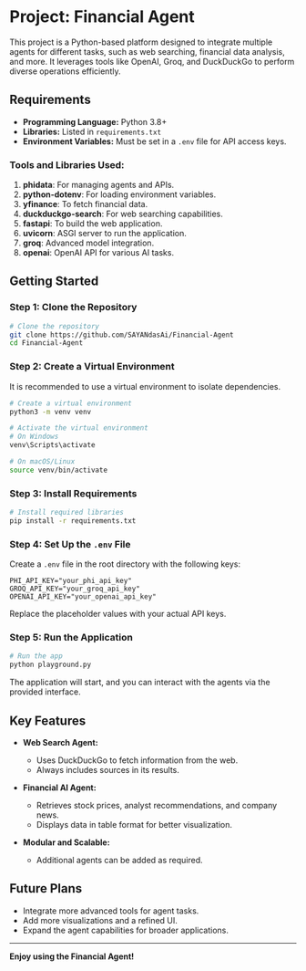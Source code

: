# Project: Financial Agent

This project is a Python-based platform designed to integrate multiple agents for different tasks, such as web searching, financial data analysis, and more. It leverages tools like OpenAI, Groq, and DuckDuckGo to perform diverse operations efficiently.

## Requirements

- **Programming Language:** Python 3.8+
- **Libraries:** Listed in `requirements.txt`
- **Environment Variables:** Must be set in a `.env` file for API access keys.

### Tools and Libraries Used:
1. **phidata**: For managing agents and APIs.
2. **python-dotenv**: For loading environment variables.
3. **yfinance**: To fetch financial data.
4. **duckduckgo-search**: For web searching capabilities.
5. **fastapi**: To build the web application.
6. **uvicorn**: ASGI server to run the application.
7. **groq**: Advanced model integration.
8. **openai**: OpenAI API for various AI tasks.

## Getting Started

### Step 1: Clone the Repository
```bash
# Clone the repository
git clone https://github.com/SAYANdasAi/Financial-Agent
cd Financial-Agent
```

### Step 2: Create a Virtual Environment
It is recommended to use a virtual environment to isolate dependencies.

```bash
# Create a virtual environment
python3 -m venv venv

# Activate the virtual environment
# On Windows
venv\Scripts\activate

# On macOS/Linux
source venv/bin/activate
```

### Step 3: Install Requirements

```bash
# Install required libraries
pip install -r requirements.txt
```

### Step 4: Set Up the `.env` File
Create a `.env` file in the root directory with the following keys:

```
PHI_API_KEY="your_phi_api_key"
GROQ_API_KEY="your_groq_api_key"
OPENAI_API_KEY="your_openai_api_key"
```

Replace the placeholder values with your actual API keys.

### Step 5: Run the Application

```bash
# Run the app
python playground.py
```

The application will start, and you can interact with the agents via the provided interface.

## Key Features

- **Web Search Agent:**
  - Uses DuckDuckGo to fetch information from the web.
  - Always includes sources in its results.

- **Financial AI Agent:**
  - Retrieves stock prices, analyst recommendations, and company news.
  - Displays data in table format for better visualization.

- **Modular and Scalable:**
  - Additional agents can be added as required.

## Future Plans
- Integrate more advanced tools for agent tasks.
- Add more visualizations and a refined UI.
- Expand the agent capabilities for broader applications.

---

**Enjoy using the Financial Agent!**
